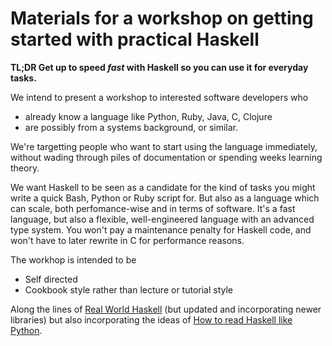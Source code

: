 # Materials for a workshop on getting started with practical Haskell

**TL;DR Get up to speed *fast* with Haskell so you can use it for everyday tasks.**

We intend to present a workshop to interested software developers who 

* already know a language like Python, Ruby, Java, C, Clojure
* are possibly from a systems background, or similar.

We're targetting people who want to start using the language immediately, without wading through piles of documentation or spending weeks learning theory.

We want Haskell to be seen as a candidate for the kind of tasks you might write a quick Bash, Python or Ruby script for. But also as a language which can scale, both perfomance-wise and in terms of software. It's a fast language, but also a flexible, well-engineered language with an advanced type system. You won't pay a maintenance penalty for Haskell code, and won't have to later rewrite in C for performance reasons.

The workhop is intended to be

* Self directed
* Cookbook style rather than lecture or tutorial style

Along the lines of [Real World Haskell](http://book.realworldhaskell.org/read/) (but updated and incorporating newer libraries)
but also incorporating the ideas of [How to read Haskell like Python](http://blog.ezyang.com/2011/11/how-to-read-haskell/).



